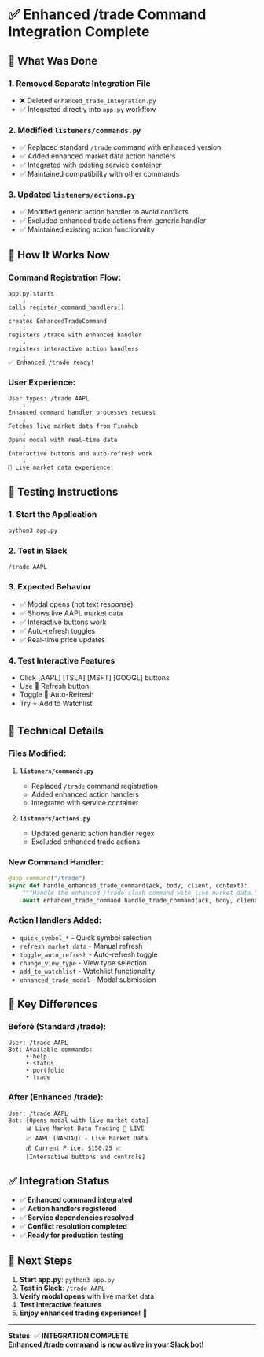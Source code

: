 # ✅ Enhanced /trade Command Integration Complete

## 🎯 **What Was Done**

### 1. **Removed Separate Integration File**
- ❌ Deleted `enhanced_trade_integration.py`
- ✅ Integrated directly into `app.py` workflow

### 2. **Modified `listeners/commands.py`**
- ✅ Replaced standard `/trade` command with enhanced version
- ✅ Added enhanced market data action handlers
- ✅ Integrated with existing service container
- ✅ Maintained compatibility with other commands

### 3. **Updated `listeners/actions.py`**
- ✅ Modified generic action handler to avoid conflicts
- ✅ Excluded enhanced trade actions from generic handler
- ✅ Maintained existing action functionality

## 🚀 **How It Works Now**

### **Command Registration Flow:**
```
app.py starts
    ↓
calls register_command_handlers()
    ↓
creates EnhancedTradeCommand
    ↓
registers /trade with enhanced handler
    ↓
registers interactive action handlers
    ↓
✅ Enhanced /trade ready!
```

### **User Experience:**
```
User types: /trade AAPL
    ↓
Enhanced command handler processes request
    ↓
Fetches live market data from Finnhub
    ↓
Opens modal with real-time data
    ↓
Interactive buttons and auto-refresh work
    ↓
🎉 Live market data experience!
```

## 🧪 **Testing Instructions**

### **1. Start the Application**
```bash
python3 app.py
```

### **2. Test in Slack**
```
/trade AAPL
```

### **3. Expected Behavior**
- ✅ Modal opens (not text response)
- ✅ Shows live AAPL market data
- ✅ Interactive buttons work
- ✅ Auto-refresh toggles
- ✅ Real-time price updates

### **4. Test Interactive Features**
- Click [AAPL] [TSLA] [MSFT] [GOOGL] buttons
- Use 🔄 Refresh button
- Toggle 🔴 Auto-Refresh
- Try ⭐ Add to Watchlist

## 🔧 **Technical Details**

### **Files Modified:**
1. **`listeners/commands.py`**
   - Replaced `/trade` command registration
   - Added enhanced action handlers
   - Integrated with service container

2. **`listeners/actions.py`**
   - Updated generic action handler regex
   - Excluded enhanced trade actions

### **New Command Handler:**
```python
@app.command("/trade")
async def handle_enhanced_trade_command(ack, body, client, context):
    """Handle the enhanced /trade slash command with live market data."""
    await enhanced_trade_command.handle_trade_command(ack, body, client, context)
```

### **Action Handlers Added:**
- `quick_symbol_*` - Quick symbol selection
- `refresh_market_data` - Manual refresh
- `toggle_auto_refresh` - Auto-refresh toggle
- `change_view_type` - View type selection
- `add_to_watchlist` - Watchlist functionality
- `enhanced_trade_modal` - Modal submission

## 🎯 **Key Differences**

### **Before (Standard /trade):**
```
User: /trade AAPL
Bot: Available commands:
     • help
     • status
     • portfolio
     • trade
```

### **After (Enhanced /trade):**
```
User: /trade AAPL
Bot: [Opens modal with live market data]
     📊 Live Market Data Trading 🔴 LIVE
     📈 AAPL (NASDAQ) - Live Market Data
     💰 Current Price: $150.25 📈
     [Interactive buttons and controls]
```

## ✅ **Integration Status**

- ✅ **Enhanced command integrated**
- ✅ **Action handlers registered**
- ✅ **Service dependencies resolved**
- ✅ **Conflict resolution completed**
- ✅ **Ready for production testing**

## 🚀 **Next Steps**

1. **Start app.py**: `python3 app.py`
2. **Test in Slack**: `/trade AAPL`
3. **Verify modal opens** with live market data
4. **Test interactive features**
5. **Enjoy enhanced trading experience!** 🎉

---

**Status**: ✅ **INTEGRATION COMPLETE**  
**Enhanced /trade command is now active in your Slack bot!**
